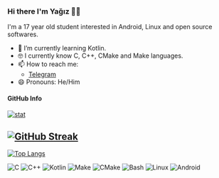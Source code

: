 ### Hi there I'm Yağız 👋🏻

I'm a 17 year old student interested in Android, Linux and open source softwares.

- 🌱 I’m currently learning Kotlin.
- 🤓 I currently know C, C++, CMake and Make languages.
- 📫 How to reach me:
  - [Telegram](https://t.me/YZBruh)
- 😄 Pronouns: He/Him

#### GitHub Info
[![stat](https://github-readme-stats.vercel.app/api?username=YZBruh&theme=highcontrast&show_icons=true&hide_border=true)](https://github.com/YZBruh/YZBruh)

[![GitHub Streak](https://github-readme-streak-stats.herokuapp.com/?user=YZBruh&theme=highcontrast)](https://git.io/streak-stats)
---
[![Top Langs](https://github-readme-stats.vercel.app/api/top-langs/?username=YZBruh&layout=compact&theme=vision-friendly-dark)](https://github.com/anuraghazra/github-readme-stats)

![C](https://img.shields.io/badge/C-00599C?logo=c&logoColor=white)
![C++](https://img.shields.io/badge/C++-%2300599C.svg?logo=c%2B%2B&logoColor=white)
![Kotlin](https://img.shields.io/badge/Kotlin-%237F52FF.svg?logo=kotlin&logoColor=white)
![Make](https://img.shields.io/badge/Make-%2300599C.svg?logo=make&logoColor=white)
![CMake](https://img.shields.io/badge/CMake-%2300599C.svg?logo=cmake&logoColor=white)
![Bash](https://img.shields.io/badge/Bash-4EAA25?logo=gnubash&logoColor=fff)
![Linux](https://img.shields.io/badge/Linux-FCC624?logo=linux&logoColor=black)
![Android](https://img.shields.io/badge/Android-3DDC84?logo=android&logoColor=white)
